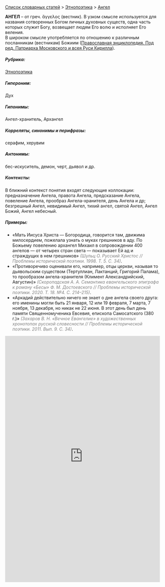 <style>
st { color: Gray;
  font-style: italic;}
</style>

[Список словарных статей](https://thesaurus-dostoevsky.github.io/Thesaurus/) > [Этнопоэтика](ethnopoe.md) > [Ангел](ангел.md) 

**АНГЕЛ** – от греч. ἄγγελος (вестник). В узком смысле используется для названия сотворенных Богом личных духовных существ, одна часть которых служит Богу, возвещает людям Его волю и исполняет Его веления.  
В широком смысле употребляется по отношению к различным посланникам (вестникам) Божиим ([Православная энциклопедия. Под ред. Патриарха Московского и всея Руси Кирилла](https://pravenc.ru)).

##### Рубрика:
[Этнопоэтика](ethnopoe.md)
##### Гипероним:
Дух
##### Гипонимы:
Ангел-хранитель, Архангел
##### Корреляты, синонимы и перифразы:
серафим, херувим
##### Антонимы:
бес-искуситель, демон, черт, дьявол и др.
##### Контексты:
В ближний контекст понятия входят следующие коллокации: предназначение Ангела, правота Ангела, предсказание Ангела, повеление Ангела, прообраз Ангела-хранителя, день Ангела и др;  
безгрешный Ангел, невидимый Ангел, тихий ангел, святой Ангел, Ангел Божий, Ангел небесный.
##### Примеры:
* «Мать Иисуса Христа — Богородица, говорится там, движима милосердием, пожелала узнать о муках грешников в аду. По Божьему повелению архангел Михаил в сопровождении 400 ангелов — от четырех стран света — показывает Ей ад и страждущих в нем грешников» <st>(Шульц О. Русский Христос // Проблемы исторической поэтики. 1998. Т. 5. С. 34)</st>.
* «Противоречиво оценивали его, например, отцы церкви, называя то дьявольским существом (Тертуллиан, Лактанций, Григорий Палама), то прообразом ангела-хранителя (Климент Александрийский, Августин)» <st>(Скоропадская А. А. Семантика евангельского эпиграфа к роману «Бесы» Ф. М. Достоевского // Проблемы исторической поэтики. 2020. Т. 18. №4. С. 214–215)</st>.
* «Аркадий действительно ничего не знает о дне ангела своего друга: его именины могли быть 21 января, 12 или 19 февраля, 7 марта, 7 ноября, 13 декабря, но никак не 22 июня. В этот день был день памяти Священномученика Евсевия, епископа Самосатского (380 г.)» <st>(Захаров В. Н. «Вечное Евангелие» в художественных хронотопах русской словесности // Проблемы исторической поэтики. 2011. Вып. 9. С. 34)</st>.  

<iframe src="https://thesaurus-dostoevsky.github.io/nk/ангел.html" style="border:0px;width:100%;height:800px" allowfullscreen="true" webkitallowfullscreen="true" mozallowfullscreen="true">
